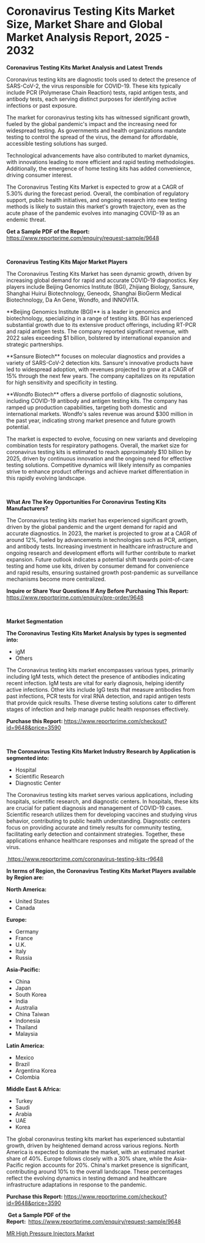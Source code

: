 <p><h1>Coronavirus Testing Kits Market Size, Market Share and Global Market Analysis Report, 2025 - 2032</h1></p><p><strong>Coronavirus Testing Kits Market Analysis and Latest Trends</strong></p>
<p><p>Coronavirus testing kits are diagnostic tools used to detect the presence of SARS-CoV-2, the virus responsible for COVID-19. These kits typically include PCR (Polymerase Chain Reaction) tests, rapid antigen tests, and antibody tests, each serving distinct purposes for identifying active infections or past exposure. </p><p>The market for coronavirus testing kits has witnessed significant growth, fueled by the global pandemic's impact and the increasing need for widespread testing. As governments and health organizations mandate testing to control the spread of the virus, the demand for affordable, accessible testing solutions has surged. </p><p>Technological advancements have also contributed to market dynamics, with innovations leading to more efficient and rapid testing methodologies. Additionally, the emergence of home testing kits has added convenience, driving consumer interest. </p><p>The Coronavirus Testing Kits Market is expected to grow at a CAGR of 5.30% during the forecast period. Overall, the combination of regulatory support, public health initiatives, and ongoing research into new testing methods is likely to sustain this market's growth trajectory, even as the acute phase of the pandemic evolves into managing COVID-19 as an endemic threat.</p></p>
<p><strong>Get a Sample PDF of the Report:&nbsp;</strong> <a href="https://www.reportprime.com/enquiry/request-sample/9648?utm_campaign=3362&utm_medium=2&utm_source=Github&utm_content=ia&utm_term=20032025&utm_id=coronavirus-testing-kits">https://www.reportprime.com/enquiry/request-sample/9648</a></p>
<p>&nbsp;</p>
<p><strong>Coronavirus Testing Kits Major Market Players</strong></p>
<p><p>The Coronavirus Testing Kits Market has seen dynamic growth, driven by increasing global demand for rapid and accurate COVID-19 diagnostics. Key players include Beijing Genomics Institute (BGI), Zhijiang Biology, Sansure, Shanghai Huirui Biotechnology, Geneodx, Shanghai BioGerm Medical Biotechnology, Da An Gene, Wondfo, and INNOVITA.</p><p>**Beijing Genomics Institute (BGI)** is a leader in genomics and biotechnology, specializing in a range of testing kits. BGI has experienced substantial growth due to its extensive product offerings, including RT-PCR and rapid antigen tests. The company reported significant revenue, with 2022 sales exceeding $1 billion, bolstered by international expansion and strategic partnerships.</p><p>**Sansure Biotech** focuses on molecular diagnostics and provides a variety of SARS-CoV-2 detection kits. Sansure's innovative products have led to widespread adoption, with revenues projected to grow at a CAGR of 15% through the next few years. The company capitalizes on its reputation for high sensitivity and specificity in testing.</p><p>**Wondfo Biotech** offers a diverse portfolio of diagnostic solutions, including COVID-19 antibody and antigen testing kits. The company has ramped up production capabilities, targeting both domestic and international markets. Wondfo's sales revenue was around $300 million in the past year, indicating strong market presence and future growth potential.</p><p>The market is expected to evolve, focusing on new variants and developing combination tests for respiratory pathogens. Overall, the market size for coronavirus testing kits is estimated to reach approximately $10 billion by 2025, driven by continuous innovation and the ongoing need for effective testing solutions. Competitive dynamics will likely intensify as companies strive to enhance product offerings and achieve market differentiation in this rapidly evolving landscape.</p></p>
<p>&nbsp;</p>
<p><strong>What Are The Key Opportunities For Coronavirus Testing Kits Manufacturers?</strong></p>
<p><p>The Coronavirus testing kits market has experienced significant growth, driven by the global pandemic and the urgent demand for rapid and accurate diagnostics. In 2023, the market is projected to grow at a CAGR of around 12%, fueled by advancements in technologies such as PCR, antigen, and antibody tests. Increasing investment in healthcare infrastructure and ongoing research and development efforts will further contribute to market expansion. Future outlook indicates a potential shift towards point-of-care testing and home use kits, driven by consumer demand for convenience and rapid results, ensuring sustained growth post-pandemic as surveillance mechanisms become more centralized.</p></p>
<p><strong>Inquire or Share Your Questions If Any Before Purchasing This Report:</strong> <a href="https://www.reportprime.com/enquiry/pre-order/9648?utm_campaign=3362&utm_medium=2&utm_source=Github&utm_content=ia&utm_term=20032025&utm_id=coronavirus-testing-kits">https://www.reportprime.com/enquiry/pre-order/9648</a></p>
<p>&nbsp;</p>
<p><strong>Market Segmentation</strong></p>
<p><strong>The Coronavirus Testing Kits Market Analysis by types is segmented into:</strong></p>
<p><ul><li>igM</li><li>Others</li></ul></p>
<p><p>The Coronavirus testing kits market encompasses various types, primarily including IgM tests, which detect the presence of antibodies indicating recent infection. IgM tests are vital for early diagnosis, helping identify active infections. Other kits include IgG tests that measure antibodies from past infections, PCR tests for viral RNA detection, and rapid antigen tests that provide quick results. These diverse testing solutions cater to different stages of infection and help manage public health responses effectively.</p></p>
<p><strong>Purchase this Report:&nbsp;</strong><a href="https://www.reportprime.com/checkout?id=9648&price=3590&utm_campaign=3362&utm_medium=2&utm_source=Github&utm_content=ia&utm_term=20032025&utm_id=coronavirus-testing-kits">https://www.reportprime.com/checkout?id=9648&price=3590</a></p>
<p>&nbsp;</p>
<p><strong>The Coronavirus Testing Kits Market Industry Research by Application is segmented into:</strong></p>
<p><ul><li>Hospital</li><li>Scientific Research</li><li>Diagnostic Center</li></ul></p>
<p><p>The Coronavirus testing kits market serves various applications, including hospitals, scientific research, and diagnostic centers. In hospitals, these kits are crucial for patient diagnosis and management of COVID-19 cases. Scientific research utilizes them for developing vaccines and studying virus behavior, contributing to public health understanding. Diagnostic centers focus on providing accurate and timely results for community testing, facilitating early detection and containment strategies. Together, these applications enhance healthcare responses and mitigate the spread of the virus.</p></p>
<p><a href="https://www.reportprime.com/coronavirus-testing-kits-r9648?utm_campaign=3362&utm_medium=2&utm_source=Github&utm_content=ia&utm_term=20032025&utm_id=coronavirus-testing-kits">&nbsp;https://www.reportprime.com/coronavirus-testing-kits-r9648</a></p>
<p><strong>In terms of Region, the Coronavirus Testing Kits Market Players available by Region are:</strong></p>
<p>
    <p> <strong> North America: </strong>
        <ul>
            <li>United States</li>
            <li>Canada</li>
        </ul>
        </p> 
    <p> <strong> Europe: </strong>
        <ul>
            <li>Germany</li>
            <li>France</li>
            <li>U.K.</li>
            <li>Italy</li>
            <li>Russia</li>
        </ul>
        </p> 
    <p> <strong> Asia-Pacific: </strong>
        <ul>
            <li>China</li>
            <li>Japan</li>
            <li>South Korea</li>
            <li>India</li>
            <li>Australia</li>
            <li>China Taiwan</li>
            <li>Indonesia</li>
            <li>Thailand</li>
            <li>Malaysia</li>
        </ul>
        </p> 
    <p> <strong> Latin America: </strong>
        <ul>
            <li>Mexico</li>
            <li>Brazil</li>
            <li>Argentina Korea</li>
            <li>Colombia</li>
        </ul>
        </p> 
    <p> <strong> Middle East & Africa: </strong>
        <ul>
            <li>Turkey</li>
            <li>Saudi</li>
            <li>Arabia</li>
            <li>UAE</li>
            <li>Korea</li>
        </ul>
    </p>
    </p>
<p><p>The global coronavirus testing kits market has experienced substantial growth, driven by heightened demand across various regions. North America is expected to dominate the market, with an estimated market share of 40%. Europe follows closely with a 30% share, while the Asia-Pacific region accounts for 20%. China's market presence is significant, contributing around 10% to the overall landscape. These percentages reflect the evolving dynamics in testing demand and healthcare infrastructure adaptations in response to the pandemic.</p></p>
<p><strong>Purchase this Report: </strong><a href="https://www.reportprime.com/checkout?id=9648&price=3590&utm_campaign=3362&utm_medium=2&utm_source=Github&utm_content=ia&utm_term=20032025&utm_id=coronavirus-testing-kits">https://www.reportprime.com/checkout?id=9648&price=3590</a></p>
<p>&nbsp;<strong>Get a Sample PDF of the Report:&nbsp;&nbsp;</strong><a href="https://www.reportprime.com/enquiry/request-sample/9648?utm_campaign=3362&utm_medium=2&utm_source=Github&utm_content=ia&utm_term=20032025&utm_id=coronavirus-testing-kits">https://www.reportprime.com/enquiry/request-sample/9648</a></p>
<p><strong></strong></p>
<p><p><a href="https://github.com/haimamuirev8/Market-Research-Report-List-1/blob/main/mr-high-pressure-injectors-market.md?utm_campaign=3362&utm_medium=2&utm_source=Github&utm_content=ia&utm_term=20032025&utm_id=coronavirus-testing-kits">MR High Pressure Injectors Market</a></p></p>